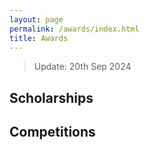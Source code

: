 ```yaml
---
layout: page
permalink: /awards/index.html
title: Awards
---
```


> Update: 20th Sep 2024

## Scholarships


## Competitions



<br>
